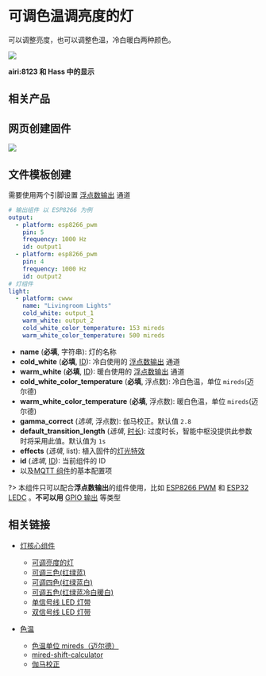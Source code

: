 # 可调色温调亮度的灯

可以调整亮度，也可以调整色温，冷白暖白两种颜色。




![](https://ws1.sinaimg.cn/large/007fN5Xegy1fxc2mw62ekj30cx0dz74l.jpg)

**airi:8123 和 Hass 中的显示**



## 相关产品





## 网页创建固件

![](https://ws1.sinaimg.cn/large/007fN5Xegy1fxc42k68i4j30pt0emjs3.jpg)






## 文件模板创建

需要使用两个引脚设置 [浮点数输出](mqtt/components/output#浮点数输出) 通道

```yaml
# 输出组件 以 ESP8266 为例
output:
  - platform: esp8266_pwm
    pin: 5
    frequency: 1000 Hz
    id: output1
  - platform: esp8266_pwm
    pin: 4
    frequency: 1000 Hz
    id: output2
# 灯组件
light:
  - platform: cwww
    name: "Livingroom Lights"
    cold_white: output_1
    warm_white: output_2
    cold_white_color_temperature: 153 mireds
    warm_white_color_temperature: 500 mireds
```

- **name** (**必填**, 字符串): 灯的名称
- **cold_white** (**必填**, [ID](mqtt/guides/configuration-types#id)): 冷白使用的 [浮点数输出](mqtt/components/output#浮点数输出) 通道
- **warm_white** (**必填**, [ID](mqtt/guides/configuration-types#id)): 暖白使用的 [浮点数输出](mqtt/components/output#浮点数输出) 通道
- **cold_white_color_temperature** (**必填**, 浮点数): 冷白色温，单位 `mireds`(迈尔德)
- **warm_white_color_temperature** (**必填**, 浮点数): 暖白色温，单位 `mireds`(迈尔德)
- **gamma_correct** (*选填*, 浮点数): 伽马校正。默认值 `2.8`
- **default_transition_length** (*选填*, [时长](mqtt/guides/configuration-types#时长)): 过度时长，智能中枢没提供此参数时将采用此值。默认值为 `1s`
- **effects** (*选填*, list): 植入固件的[灯光特效](mqtt/components/light/#灯光特效)
- **id** (*选填*, [ID](mqtt/guides/configuration-types#id)): 当前组件的 ID
- 以及[MQTT 组件](mqtt/components/mqtt#MQTT-组件基本配置项)的基本配置项


?> 本组件只可以配合**浮点数输出**的组件使用，比如 [ESP8266 PWM](mqtt/components/light/esp8266_pwm) 和 [ESP32 LEDC](mqtt/components/light/ledc) 。**不可以用** [GPIO 输出](mqtt/components/light/gpio) 等类型


## 相关链接

-  [灯核心组件](mqtt/components/light/)
    -  [可调亮度的灯](mqtt/components/light/monochromatic)
    -  [可调三色(红绿蓝)](mqtt/components/light/rgb)
    -  [可调四色(红绿蓝白)](mqtt/components/light/rgbw)
    -  [可调五色(红绿蓝冷白暖白)](mqtt/components/light/rgbww)
    -  [单信号线 LED 灯带](mqtt/components/light/fastled_clockless)
    -  [双信号线 LED 灯带](mqtt/components/light/fastled_spi)


 - [色温](https://baike.baidu.com/item/%E8%89%B2%E6%B8%A9/103689)
    - [色温单位 mireds（迈尔德）](https://baike.baidu.com/item/%E8%BF%88%E5%B0%94%E5%BE%B7)
    - [mired-shift-calculator](http://www.leefilters.com/lighting/mired-shift-calculator.html)
    - [伽马校正](https://baike.baidu.com/item/%E4%BC%BD%E7%8E%9B%E6%A0%A1%E6%AD%A3/7257507)




